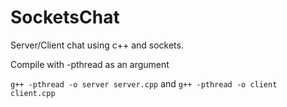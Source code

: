 # SocketsChat
Server/Client chat using c++ and sockets.

Compile with -pthread as an argument

`g++ -pthread -o server server.cpp` and
`g++ -pthread -o client client.cpp`

